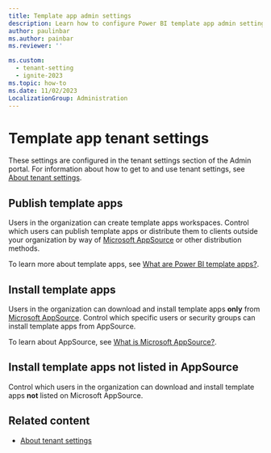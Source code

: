 ```yaml
---
title: Template app admin settings
description: Learn how to configure Power BI template app admin settings in Fabric.
author: paulinbar
ms.author: painbar
ms.reviewer: ''

ms.custom:
  - tenant-setting
  - ignite-2023
ms.topic: how-to
ms.date: 11/02/2023
LocalizationGroup: Administration
---
```


# Template app tenant settings

These settings are configured in the tenant settings section of the Admin portal. For information about how to get to and use tenant settings, see [About tenant settings](tenant-settings-index.md).

## Publish template apps

Users in the organization can create template apps workspaces. Control which users can publish template apps or distribute them to clients outside your organization by way of [Microsoft AppSource](https://appsource.microsoft.com) or other distribution methods.

To learn more about template apps, see [What are Power BI template apps?](/power-bi/connect-data/service-template-apps-overview).

## Install template apps

Users in the organization can download and install template apps **only** from [Microsoft AppSource](https://appsource.microsoft.com). Control which specific users or security groups can install template apps from AppSource.

To learn about AppSource, see [What is Microsoft AppSource?](/marketplace/appsource-overview).

## Install template apps not listed in AppSource

Control which users in the organization can download and install template apps **not** listed on Microsoft AppSource.

## Related content

* [About tenant settings](tenant-settings-index.md)

